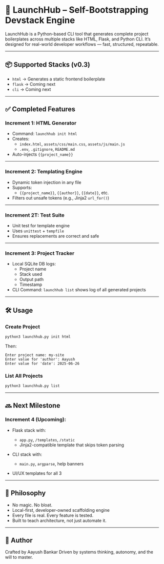 # 🚀 LaunchHub – Self-Bootstrapping Devstack Engine

LaunchHub is a Python-based CLI tool that generates complete project boilerplates across multiple stacks like HTML, Flask, and Python CLI. It’s designed for real-world developer workflows — fast, structured, repeatable.

---

## 📦 Supported Stacks (v0.3)

- `html` → Generates a static frontend boilerplate  
- `flask` → Coming next  
- `cli` → Coming next  

---

## ✅ Completed Features

### Increment 1: HTML Generator  
- Command: `launchhub init html`
- Creates:
  - `index.html`, `assets/css/main.css`, `assets/js/main.js`
  - `.env`, `.gitignore`, `README.md`
- Auto-injects `{{project_name}}`

---

### Increment 2: Templating Engine  
- Dynamic token injection in any file  
- Supports:
  - `{{project_name}}`, `{{author}}`, `{{date}}`, etc.  
- Filters out unsafe tokens (e.g., Jinja2 `url_for()`)

---

### Increment 2T: Test Suite  
- Unit test for template engine  
- Uses `unittest` + `tempfile`  
- Ensures replacements are correct and safe

---

### Increment 3: Project Tracker  
- Local SQLite DB logs:
  - Project name  
  - Stack used  
  - Output path  
  - Timestamp  
- CLI Command: `launchhub list` shows log of all generated projects

---

## 🛠 Usage

### Create Project
```bash
python3 launchhub.py init html
````

Then:

```
Enter project name: my-site
Enter value for 'author': Aayush
Enter value for 'date': 2025-06-26
```

### List All Projects

```bash
python3 launchhub.py list
```

---

## 🔜 Next Milestone

### Increment 4 (Upcoming):

* Flask stack with:

  * `app.py`, `/templates`, `/static`
  * Jinja2-compatible template that skips token parsing
* CLI stack with:

  * `main.py`, `argparse`, help banners
* UI/UX templates for all 3

---

## 🧠 Philosophy

* No magic. No bloat.
* Local-first, developer-owned scaffolding engine
* Every file is real. Every feature is tested.
* Built to teach architecture, not just automate it.

---

## 👤 Author

Crafted by Aayush Bankar
Driven by systems thinking, autonomy, and the will to master.



